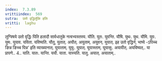 ```yaml
---
index:  7.3.89
vrittiindex:  569
sutra:  उतो वृद्धिर्लुकि हलि
vritti:  laghu 
---
```


लुग्विषये उतो वृद्धिः पिति हलादौ सार्वधातुके नत्वभ्यस्तस्य. यौति. युतः. युवन्ति. यौषि. युथः. युथ. यौमि. युवः. युमः. युयाव. यविता. यविष्यति. यौतु, युतात्. अयौत्. अयुताम्. अयुवन्. युयात्. इह उतो वृद्धिर्न, भाष्ये -ऽपिच्च ङिन्न ङिच्च पिन्न’ इति व्याख्यानात्. युयाताम्. युयुः. यूयात्. यूयास्ताम्. यूयासुः. अयावीत्. अयविष्यत्.. या प्रापणे.. 4.. याति. यातः. यान्ति. ययौ. याता. यास्यति. यातु. अयात्. अयाताम्..

